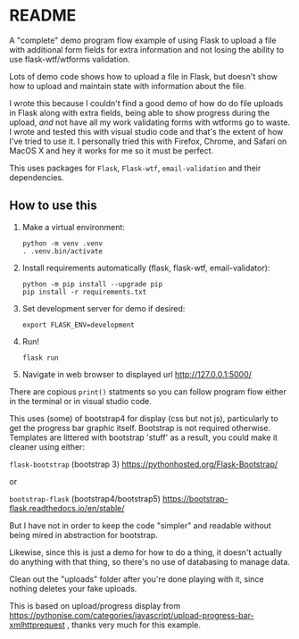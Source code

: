 # README

A "complete" demo program flow example of using Flask to upload a file with additional form fields for extra information and not losing the ability to use flask-wtf/wtforms validation.

Lots of demo code shows how to upload a file in Flask, but doesn't show how to upload and maintain state with information about the file.

I wrote this because I couldn't find a good demo of how do do file uploads in Flask along with extra fields, being able to show progress during the upload, *and* not have all my work validating forms with wtforms go to waste.  I wrote and tested this with visual studio code and that's the extent of how I've tried to use it.  I personally tried this with Firefox, Chrome, and Safari on MacOS X and hey it works for me so it must be perfect.  

This uses packages for `Flask`, `Flask-wtf`, `email-validation` and their dependencies.  

## How to use this

 1. Make a virtual environment:

        python -m venv .venv
        . .venv.bin/activate

 2. Install requirements automatically (flask, flask-wtf, email-validator):

        python -m pip install --upgrade pip 
        pip install -r requirements.txt

 3. Set development server for demo if desired:

        export FLASK_ENV=development

 4. Run!  

        flask run  

 5. Navigate in web browser to displayed url http://127.0.0.1:5000/

 There are copious `print()` statments so you can follow program flow either in the terminal or in
 visual studio code. 

 This uses (some) of bootstrap4 for display (css but not js), particularly to get the progress bar graphic itself.  Bootstrap is not required otherwise. Templates are littered with bootstrap 'stuff' as a result, you could make it cleaner using either:

 `flask-bootstrap` (bootstrap 3) https://pythonhosted.org/Flask-Bootstrap/ 

 or

 `bootstrap-flask` (bootstrap4/bootstrap5) https://bootstrap-flask.readthedocs.io/en/stable/

But I have not in order to keep the code "simpler" and readable without being mired in abstraction for bootstrap.

Likewise, since this is just a demo for how to do a thing, it doesn't actually do anything with that thing, so there's no use of databasing to manage data. 

Clean out the "uploads" folder after you're done playing with it, since nothing deletes your fake uploads.

This is based on upload/progress display from https://pythonise.com/categories/javascript/upload-progress-bar-xmlhttprequest , thanks very much for this example.  
